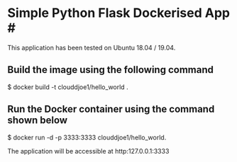<h1>  Simple Python Flask Dockerised App  #  </h1>

This application has been tested on Ubuntu 18.04 / 19.04.

<h2> Build the image using the following command </h2>
 
 </div></div>
<p className="App-intro">
$ docker build -t clouddjoe1/hello_world .
</div></div>
<h2> Run the Docker container using the command shown below </h2>
</p>
</div>
$ docker run -d -p 3333:3333 clouddjoe1/hello_world.

The application will be accessible at http:127.0.0.1:3333 